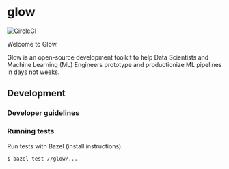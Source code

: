# glow

[![CircleCI](https://circleci.com/gh/Sematic-AI/glow.svg?style=shield&circle-token=c8e0115ddccadc17b98ab293b32cad27026efb25)](<LINK>)

Welcome to Glow.

Glow is an open-source development toolkit to help Data Scientists and Machine
Learning (ML) Engineers prototype and productionize ML pipelines in days not
weeks.

## Development

### Developer guidelines

### Running tests

Run tests with Bazel (install instructions).

```shell
$ bazel test //glow/...
```